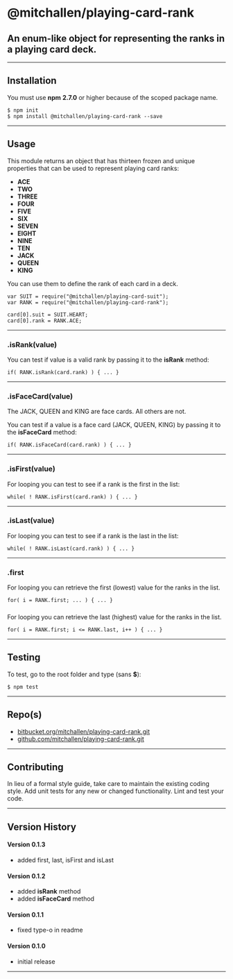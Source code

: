 
@mitchallen/playing-card-rank
==
An enum-like object for representing the ranks in a playing card deck.
--
* * *
## Installation

You must use __npm__ __2.7.0__ or higher because of the scoped package name.

    $ npm init
    $ npm install @mitchallen/playing-card-rank --save
  
* * *

## Usage

This module returns an object that has thirteen frozen and unique properties that can be used to represent playing card ranks:


* __ACE__
* __TWO__
* __THREE__ 
* __FOUR__
* __FIVE__
* __SIX__
* __SEVEN__
* __EIGHT__
* __NINE__
* __TEN__
* __JACK__
* __QUEEN__
* __KING__

You can use them to define the rank of each card in a deck.

	var SUIT = require("@mitchallen/playing-card-suit");
    var RANK = require("@mitchallen/playing-card-rank");
    
	card[0].suit = SUIT.HEART;
	card[0].rank = RANK.ACE;

* * *

### .isRank(value)

You can test if value is a valid rank by passing it to the __isRank__ method:

    if( RANK.isRank(card.rank) ) { ... }

* * *

### .isFaceCard(value)

The JACK, QUEEN and KING are face cards. All others are not.

You can test if a value is a face card (JACK, QUEEN, KING) by passing it to the __isFaceCard__ method:

    if( RANK.isFaceCard(card.rank) ) { ... }
    
* * *

### .isFirst(value)

For looping you can test to see if a rank is the first in the list:

    while( ! RANK.isFirst(card.rank) ) { ... }

* * *

### .isLast(value)

For looping you can test to see if a rank is the last in the list:

    while( ! RANK.isLast(card.rank) ) { ... }

* * *

### .first

For looping you can retrieve the first (lowest) value for the ranks in the list.

	for( i = RANK.first; ... ) { ... }
	
###

For looping you can retrieve the last (highest) value for the ranks in the list.

	for( i = RANK.first; i <= RANK.last, i++ ) { ... }
	
* * *

## Testing

To test, go to the root folder and type (sans __$__):

    $ npm test
   
* * *
 
## Repo(s)

* [bitbucket.org/mitchallen/playing-card-rank.git](https://bitbucket.org/mitchallen/playing-card-rank.git)
* [github.com/mitchallen/playing-card-rank.git](https://github.com/mitchallen/playing-card-rank.git)

* * *

## Contributing

In lieu of a formal style guide, take care to maintain the existing coding style.
Add unit tests for any new or changed functionality. Lint and test your code.

* * *

## Version History

#### Version 0.1.3

* added first, last, isFirst and isLast

#### Version 0.1.2

* added __isRank__ method
* added __isFaceCard__ method

#### Version 0.1.1 

* fixed type-o in readme

#### Version 0.1.0 

* initial release

* * *
